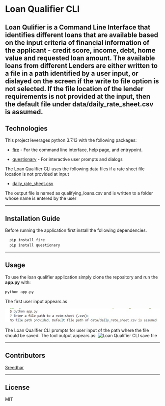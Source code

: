 # Loan Qualifier CLI

Loan Qulifier is a Command Line Interface that identifies different loans that are available based on the input criteria of financial information of the applicant - credit score, income, debt, home value and requested loan amount.
The available loans from different Lenders are either written to a file in a path identified by a user input, or dislayed on the screen if the write to file option is not selected. If the file location of the lender requirements is not provided at the input, then the default file under data/daily_rate_sheet.csv is assumed.
---

## Technologies

This project leverages python 3.7.13 with the following packages:

* [fire](https://github.com/google/python-fire) - For the command line interface, help page, and entrypoint.

* [questionary](https://github.com/tmbo/questionary) - For interactive user prompts and dialogs

The Loan Qualifier CLI uses the following data files if a rate sheet file location is not provided at input
* [daily_rate_sheet.csv](loan_qualifier_app/data/daily_rate_sheet.csv)

The output file is named as qualifying_loans.csv and is written to a folder whose name is entered by the user

---

## Installation Guide

Before running the application first install the following dependencies.

```python
  pip install fire
  pip install questionary
```

---

## Usage

To use the loan qualifier application simply clone the repository and run the **app.py** with:

```python
python app.py
```
The first user input appears as

![rate sheet default value illustration](loan_qualifier_app/images/rate_sheet_default.jpg)

The Loan Qualifier CLI prompts for user input of the path where the file should be saved.
The tool output appears as:
![Loan Qualifier CLI save file](images/qualifying_loans_illustration.jpg)


---

## Contributors

[Sreedhar](j_sreedhar@yahoo.com)

---

## License

MIT
